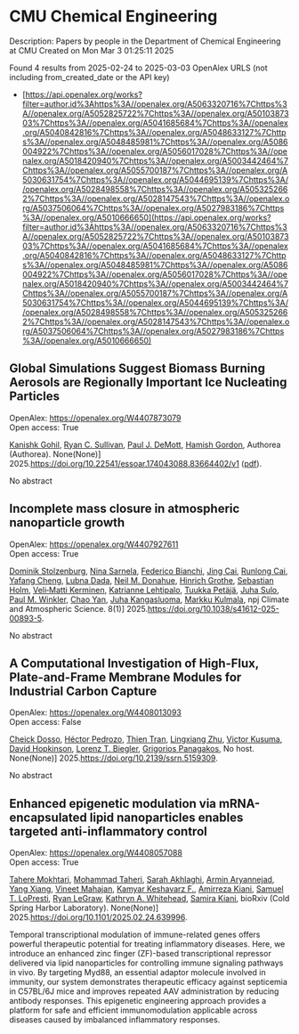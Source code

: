 # CMU Chemical Engineering
Description: Papers by people in the Department of Chemical Engineering at CMU
Created on Mon Mar  3 01:25:11 2025

Found 4 results from 2025-02-24 to 2025-03-03
OpenAlex URLS (not including from_created_date or the API key)
- [https://api.openalex.org/works?filter=author.id%3Ahttps%3A//openalex.org/A5063320716%7Chttps%3A//openalex.org/A5052825722%7Chttps%3A//openalex.org/A5010387303%7Chttps%3A//openalex.org/A5041685684%7Chttps%3A//openalex.org/A5040842816%7Chttps%3A//openalex.org/A5048633127%7Chttps%3A//openalex.org/A5048485981%7Chttps%3A//openalex.org/A5086004922%7Chttps%3A//openalex.org/A5056017028%7Chttps%3A//openalex.org/A5018420940%7Chttps%3A//openalex.org/A5003442464%7Chttps%3A//openalex.org/A5055700187%7Chttps%3A//openalex.org/A5030631754%7Chttps%3A//openalex.org/A5044695139%7Chttps%3A//openalex.org/A5028498558%7Chttps%3A//openalex.org/A5053252662%7Chttps%3A//openalex.org/A5028147543%7Chttps%3A//openalex.org/A5037506064%7Chttps%3A//openalex.org/A5027983186%7Chttps%3A//openalex.org/A5010666650](https://api.openalex.org/works?filter=author.id%3Ahttps%3A//openalex.org/A5063320716%7Chttps%3A//openalex.org/A5052825722%7Chttps%3A//openalex.org/A5010387303%7Chttps%3A//openalex.org/A5041685684%7Chttps%3A//openalex.org/A5040842816%7Chttps%3A//openalex.org/A5048633127%7Chttps%3A//openalex.org/A5048485981%7Chttps%3A//openalex.org/A5086004922%7Chttps%3A//openalex.org/A5056017028%7Chttps%3A//openalex.org/A5018420940%7Chttps%3A//openalex.org/A5003442464%7Chttps%3A//openalex.org/A5055700187%7Chttps%3A//openalex.org/A5030631754%7Chttps%3A//openalex.org/A5044695139%7Chttps%3A//openalex.org/A5028498558%7Chttps%3A//openalex.org/A5053252662%7Chttps%3A//openalex.org/A5028147543%7Chttps%3A//openalex.org/A5037506064%7Chttps%3A//openalex.org/A5027983186%7Chttps%3A//openalex.org/A5010666650)

## Global Simulations Suggest Biomass Burning Aerosols are Regionally Important Ice Nucleating Particles   

OpenAlex: https://openalex.org/W4407873079    
Open access: True
    
[Kanishk Gohil](https://openalex.org/A5066554976), [Ryan C. Sullivan](https://openalex.org/A5039898956), [Paul J. DeMott](https://openalex.org/A5090361945), [Hamish Gordon](https://openalex.org/A5086004922), Authorea (Authorea). None(None)] 2025.https://doi.org/10.22541/essoar.174043088.83664402/v1 ([pdf](https://essopenarchive.org/doi/pdf/10.22541/essoar.174043088.83664402)).
    
No abstract    

    

## Incomplete mass closure in atmospheric nanoparticle growth   

OpenAlex: https://openalex.org/W4407927611    
Open access: True
    
[Dominik Stolzenburg](https://openalex.org/A5063223340), [Nina Sarnela](https://openalex.org/A5049775246), [Federico Bianchi](https://openalex.org/A5075179945), [Jing Cai](https://openalex.org/A5064822057), [Runlong Cai](https://openalex.org/A5051784006), [Yafang Cheng](https://openalex.org/A5085384616), [Lubna Dada](https://openalex.org/A5049539173), [Neil M. Donahue](https://openalex.org/A5041685684), [Hinrich Grothe](https://openalex.org/A5040169919), [Sebastian Holm](https://openalex.org/A5048093366), [Veli‐Matti Kerminen](https://openalex.org/A5075262199), [Katrianne Lehtipalo](https://openalex.org/A5019559780), [Tuukka Petäjä](https://openalex.org/A5070326299), [Juha Sulo](https://openalex.org/A5083486441), [Paul M. Winkler](https://openalex.org/A5042382547), [Chao Yan](https://openalex.org/A5049317897), [Juha Kangasluoma](https://openalex.org/A5026556889), [Markku Kulmala](https://openalex.org/A5000471665), npj Climate and Atmospheric Science. 8(1)] 2025.https://doi.org/10.1038/s41612-025-00893-5.
    
No abstract    

    

## A Computational Investigation of High-Flux, Plate-and-Frame Membrane Modules for Industrial Carbon Capture   

OpenAlex: https://openalex.org/W4408013093    
Open access: False
    
[Cheick Dosso](https://openalex.org/A5093713938), [Héctor Pedrozo](https://openalex.org/A5079899169), [Thien Tran](https://openalex.org/A5037749425), [Lingxiang Zhu](https://openalex.org/A5002137675), [Victor Kusuma](https://openalex.org/A5041659494), [David Hopkinson](https://openalex.org/A5101028600), [Lorenz T. Biegler](https://openalex.org/A5052825722), [Grigorios Panagakos](https://openalex.org/A5028498558), No host. None(None)] 2025.https://doi.org/10.2139/ssrn.5159309.
    
No abstract    

    

## Enhanced epigenetic modulation via mRNA-encapsulated lipid nanoparticles enables targeted anti-inflammatory control   

OpenAlex: https://openalex.org/W4408057088    
Open access: True
    
[Tahere Mokhtari](https://openalex.org/A5043231266), [Mohammad Taheri](https://openalex.org/A5036114929), [Sarah Akhlaghi](https://openalex.org/A5030263255), [Armin Aryannejad](https://openalex.org/A5027837077), [Yang Xiang](https://openalex.org/A5102928777), [Vineet Mahajan](https://openalex.org/A5019570543), [Kamyar Keshavarz F.](https://openalex.org/A5004559321), [Amirreza Kiani](https://openalex.org/A5112390703), [Samuel T. LoPresti](https://openalex.org/A5064315710), [Ryan LeGraw](https://openalex.org/A5009054892), [Kathryn A. Whitehead](https://openalex.org/A5010666650), [Samira Kiani](https://openalex.org/A5028774736), bioRxiv (Cold Spring Harbor Laboratory). None(None)] 2025.https://doi.org/10.1101/2025.02.24.639996.
    
Temporal transcriptional modulation of immune-related genes offers powerful therapeutic potential for treating inflammatory diseases. Here, we introduce an enhanced zinc finger (ZF)-based transcriptional repressor delivered via lipid nanoparticles for controlling immune signaling pathways in vivo. By targeting Myd88, an essential adaptor molecule involved in immunity, our system demonstrates therapeutic efficacy against septicemia in C57BL/6J mice and improves repeated AAV administration by reducing antibody responses. This epigenetic engineering approach provides a platform for safe and efficient immunomodulation applicable across diseases caused by imbalanced inflammatory responses.    

    
